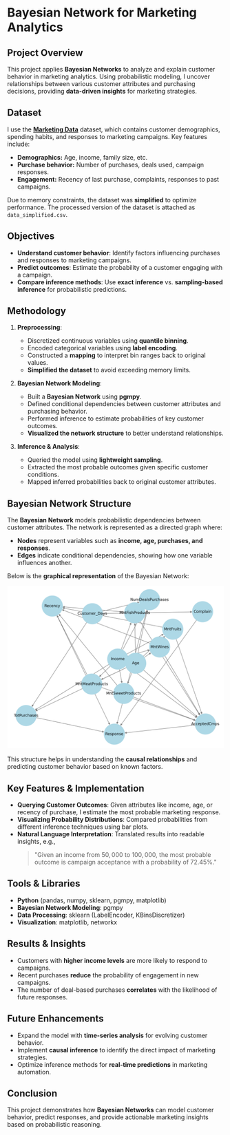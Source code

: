 # Bayesian Network for Marketing Analytics

## Project Overview
This project applies **Bayesian Networks** to analyze and explain customer behavior in marketing analytics. Using probabilistic modeling, I uncover relationships between various customer attributes and purchasing decisions, providing **data-driven insights** for marketing strategies.

## Dataset
I use the **[Marketing Data](https://www.kaggle.com/datasets/jackdaoud/marketing-data)** dataset, which contains customer demographics, spending habits, and responses to marketing campaigns. Key features include:

- **Demographics:** Age, income, family size, etc.
- **Purchase behavior:** Number of purchases, deals used, campaign responses.
- **Engagement:** Recency of last purchase, complaints, responses to past campaigns.

Due to memory constraints, the dataset was **simplified** to optimize performance. The processed version of the dataset is attached as `data_simplified.csv`.

## Objectives
- **Understand customer behavior**: Identify factors influencing purchases and responses to marketing campaigns.
- **Predict outcomes**: Estimate the probability of a customer engaging with a campaign.
- **Compare inference methods**: Use **exact inference** vs. **sampling-based inference** for probabilistic predictions.

## Methodology
1. **Preprocessing**:
   - Discretized continuous variables using **quantile binning**.
   - Encoded categorical variables using **label encoding**.
   - Constructed a **mapping** to interpret bin ranges back to original values.
   - **Simplified the dataset** to avoid exceeding memory limits.

2. **Bayesian Network Modeling**:
   - Built a **Bayesian Network** using **pgmpy**.
   - Defined conditional dependencies between customer attributes and purchasing behavior.
   - Performed inference to estimate probabilities of key customer outcomes.
   - **Visualized the network structure** to better understand relationships.

3. **Inference & Analysis**:
   - Queried the model using **lightweight sampling**.
   - Extracted the most probable outcomes given specific customer conditions.
   - Mapped inferred probabilities back to original customer attributes.

## Bayesian Network Structure
The **Bayesian Network** models probabilistic dependencies between customer attributes. The network is represented as a directed graph where:
- **Nodes** represent variables such as **income, age, purchases, and responses**.
- **Edges** indicate conditional dependencies, showing how one variable influences another.

Below is the **graphical representation** of the Bayesian Network:

![Bayesian Network](./data/bayesian_network.png)

This structure helps in understanding the **causal relationships** and predicting customer behavior based on known factors.

## Key Features & Implementation
- **Querying Customer Outcomes**: Given attributes like income, age, or recency of purchase, I estimate the most probable marketing response.
- **Visualizing Probability Distributions**: Compared probabilities from different inference techniques using bar plots.
- **Natural Language Interpretation**: Translated results into readable insights, e.g.,
  > "Given an income from $50,000$ to $100,000$, the most probable outcome is campaign acceptance with a probability of 72.45%."

## Tools & Libraries
- **Python** (pandas, numpy, sklearn, pgmpy, matplotlib)
- **Bayesian Network Modeling**: pgmpy
- **Data Processing**: sklearn (LabelEncoder, KBinsDiscretizer)
- **Visualization**: matplotlib, networkx

## Results & Insights
- Customers with **higher income levels** are more likely to respond to campaigns.
- Recent purchases **reduce** the probability of engagement in new campaigns.
- The number of deal-based purchases **correlates** with the likelihood of future responses.

## Future Enhancements
- Expand the model with **time-series analysis** for evolving customer behavior.
- Implement **causal inference** to identify the direct impact of marketing strategies.
- Optimize inference methods for **real-time predictions** in marketing automation.

## Conclusion
This project demonstrates how **Bayesian Networks** can model customer behavior, predict responses, and provide actionable marketing insights based on probabilistic reasoning.

